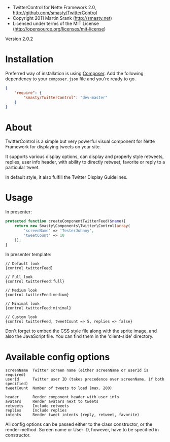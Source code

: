 * TwitterControl for Nette Framework 2.0, http://github.com/smasty/TwitterControl
* Copyright 2011 Martin Srank (http://smasty.net)
* Licensed under terms of the MIT License (http://opensource.org/licenses/mit-license)

Version 2.0.2

Installation
============

Preferred way of installation is using [Composer](http://getcomposer.org).
Add the following dependency to your `composer.json` file and you're ready to go.

```json
{
	"require": {
		"smasty/TwitterControl": "dev-master"
	}
}
```

About
=====

TwitterControl is a simple but very powerful visual component for
Nette Framework for displaying tweets on your site.

It supports various display options, can display and properly style
retweets, replies, user info header, with ability to directly retweet,
favorite or reply to a particular tweet.

In default style, it also fulfill the Twitter Display Guidelines.


Usage
=====

In presenter:

```php
protected function createComponentTwitterFeed($name){
	return new Smasty\Components\Twitter\Control(array(
		'screenName' => 'TesterJohnny',
		'tweetCount' => 10
	));
}
```


In presenter template:

	// Default look
	{control twitterFeed}

	// Full look
	{control twitterFeed:full}

	// Medium look
	{control twitterFeed:medium}

	// Minimal look
	{control twitterFeed:minimal}

	// Custom look
	{control twitterFeed, tweetCount => 5, replies => false}


Don't forget to embed the CSS style file along with the sprite image,
and also the JavaScript file.
You can find them in the 'client-side' directory.


Available config options
========================

	screenName  Twitter screen name (either screenName or userId is required)
	userId      Twitter user ID (takes precedence over screenName, if both specified)
	tweetCount  Number of tweets to load (max. 200)

	header      Render component header with user info
	avatars     Render avatars next to tweets
	retweets    Include retweets
	replies     Include replies
	intents     Render tweet intents (reply, retweet, favorite)

All config options can be passed either to the class constructor, or the render method.
Screen name or User ID, however, have to be specified in constructor.
